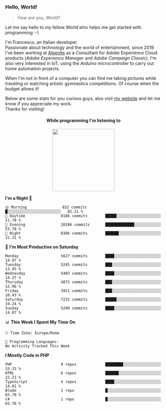 ### Hello, World!

> How are you, World?

Let me say hello to my fellow World who helps me get started with programming :-)

I'm Francesco, an Italian developer.  
Passionate about technology and the world of entertainment, since 2019 I've been working at [Alpenite](https://www.alpenite.com) as a Consultant for Adobe Experience Cloud products (*Adobe Experience Manager* and *Adobe Campaign Classic*). I'm also very interested in IoT, using the *Arduino* microcontroller to carry out home automation projects.

When I'm not in front of a computer you can find me taking pictures while traveling or watching artistic gymnastics competitions. Of course when the budget allows it!

Below are some stats for you curious guys; also visit [my website](https://www.francescorega.eu) and let me know if you appreciate my work.  
Thanks for visiting!

<div align="center">
  <h4>While programming I'm listening to</h4>
  <a href="https://apps.francescorega.eu/now-playing/11147232609" target="_blank"><img src="https://apps.francescorega.eu/now-playing/11147232609" width="200"></a>
</div>

<!--START_SECTION:waka-->
**I'm a Night 🦉** 

```text
🌞 Morning                832 commits         █░░░░░░░░░░░░░░░░░░░░░░░░   02.21 % 
🌆 Daytime                8186 commits        █████░░░░░░░░░░░░░░░░░░░░   21.78 % 
🌃 Evening                20186 commits       █████████████░░░░░░░░░░░░   53.70 % 
🌙 Night                  8386 commits        ██████░░░░░░░░░░░░░░░░░░░   22.31 % 
```
📅 **I'm Most Productive on Saturday** 

```text
Monday                   5627 commits        ████░░░░░░░░░░░░░░░░░░░░░   14.97 % 
Tuesday                  5245 commits        ███░░░░░░░░░░░░░░░░░░░░░░   13.95 % 
Wednesday                5403 commits        ████░░░░░░░░░░░░░░░░░░░░░   14.37 % 
Thursday                 4872 commits        ███░░░░░░░░░░░░░░░░░░░░░░   12.96 % 
Friday                   3921 commits        ███░░░░░░░░░░░░░░░░░░░░░░   10.43 % 
Saturday                 7232 commits        █████░░░░░░░░░░░░░░░░░░░░   19.24 % 
Sunday                   5290 commits        ████░░░░░░░░░░░░░░░░░░░░░   14.07 % 
```


📊 **This Week I Spent My Time On** 

```text
🕑︎ Time Zone: Europe/Rome

💬 Programming Languages: 
No Activity Tracked This Week
```

**I Mostly Code in PHP** 

```text
PHP                      9 repos             ████████░░░░░░░░░░░░░░░░░   33.33 % 
HTML                     6 repos             ██████░░░░░░░░░░░░░░░░░░░   22.22 % 
TypeScript               4 repos             ████░░░░░░░░░░░░░░░░░░░░░   14.81 % 
Blade                    1 repo              █░░░░░░░░░░░░░░░░░░░░░░░░   03.70 % 
C#                       1 repo              █░░░░░░░░░░░░░░░░░░░░░░░░   03.70 % 
```




<!--END_SECTION:waka-->
